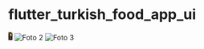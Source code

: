 # flutter_turkish_food_app_ui
<div class="photo-container">
  <img src="https://github.com/KLYCHUB/flutter_turkish_food_app_ui/blob/main/flutter_turkish_food_app_ui/ss/Screenshot_1676801142.png" height="16",width="9">
  <img src="foto2.jpg" alt="Foto 2">
  <img src="foto3.jpg" alt="Foto 3">
</div>
